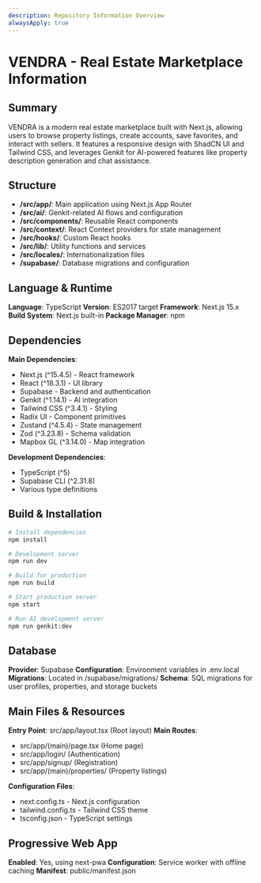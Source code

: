 ```yaml
---
description: Repository Information Overview
alwaysApply: true
---
```


# VENDRA - Real Estate Marketplace Information

## Summary
VENDRA is a modern real estate marketplace built with Next.js, allowing users to browse property listings, create accounts, save favorites, and interact with sellers. It features a responsive design with ShadCN UI and Tailwind CSS, and leverages Genkit for AI-powered features like property description generation and chat assistance.

## Structure
- **/src/app/**: Main application using Next.js App Router
- **/src/ai/**: Genkit-related AI flows and configuration
- **/src/components/**: Reusable React components
- **/src/context/**: React Context providers for state management
- **/src/hooks/**: Custom React hooks
- **/src/lib/**: Utility functions and services
- **/src/locales/**: Internationalization files
- **/supabase/**: Database migrations and configuration

## Language & Runtime
**Language**: TypeScript
**Version**: ES2017 target
**Framework**: Next.js 15.x
**Build System**: Next.js built-in
**Package Manager**: npm

## Dependencies
**Main Dependencies**:
- Next.js (^15.4.5) - React framework
- React (^18.3.1) - UI library
- Supabase - Backend and authentication
- Genkit (^1.14.1) - AI integration
- Tailwind CSS (^3.4.1) - Styling
- Radix UI - Component primitives
- Zustand (^4.5.4) - State management
- Zod (^3.23.8) - Schema validation
- Mapbox GL (^3.14.0) - Map integration

**Development Dependencies**:
- TypeScript (^5)
- Supabase CLI (^2.31.8)
- Various type definitions

## Build & Installation
```bash
# Install dependencies
npm install

# Development server
npm run dev

# Build for production
npm run build

# Start production server
npm start

# Run AI development server
npm run genkit:dev
```

## Database
**Provider**: Supabase
**Configuration**: Environment variables in .env.local
**Migrations**: Located in /supabase/migrations/
**Schema**: SQL migrations for user profiles, properties, and storage buckets

## Main Files & Resources
**Entry Point**: src/app/layout.tsx (Root layout)
**Main Routes**:
- src/app/(main)/page.tsx (Home page)
- src/app/login/ (Authentication)
- src/app/signup/ (Registration)
- src/app/(main)/properties/ (Property listings)

**Configuration Files**:
- next.config.ts - Next.js configuration
- tailwind.config.ts - Tailwind CSS theme
- tsconfig.json - TypeScript settings

## Progressive Web App
**Enabled**: Yes, using next-pwa
**Configuration**: Service worker with offline caching
**Manifest**: public/manifest.json